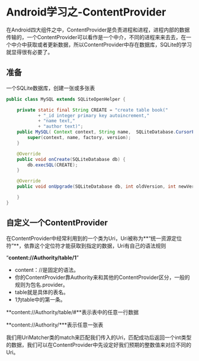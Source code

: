 # Android学习之-ContentProvider

在Android四大组件之中，ContentProvider是负责进程和进程，进程内部的数据传输的，一个ContentProvider可以看作是一个中介，不同的进程来来去去，在一个中介中获取或者更新数据，所以ContentProvider中存在数据库，SQLite的学习就显得很有必要了。

## 准备

一个SQLite数据库，创建一张或多张表

```java
public class MySQL extends SQLiteOpenHelper {

    private static final String CREATE = "create table book("
            + "_id integer primary key autoincrement,"
            + "name text,"
            + "author text)";
    public MySQL( Context context, String name,  SQLiteDatabase.CursorFactory factory, int version) {
        super(context, name, factory, version);
    }

    @Override
    public void onCreate(SQLiteDatabase db) {
        db.execSQL(CREATE);
    }

    @Override
    public void onUpgrade(SQLiteDatabase db, int oldVersion, int newVersion) {

    }
}
```

## 自定义一个ContentProvider

在ContentProvider中经常利用到的一个类为Uri，Uri被称为**“统一资源定位符”**，依靠这个定位符才能获取到指定的数据，Uri有自己的语法规则

“**content://Authority/table/1**”

- content：//是固定的语法。
- 你的ContentProvider靠Authority来和其他的ContentProvider区分，一般的规则为包名.provider。
- table就是具体的表名。
- 1为table中的第一条。

**content://Authority/table/#**表示表中的任意一行数据

**content://Authority/***表示任意一张表

我们用UriMatcher类的match来匹配我们传入的Uri，匹配成功后返回一个int类型的数据，我们可以在ContentProvider中先设定好我们预期的整数值来对应不同的Uri。







